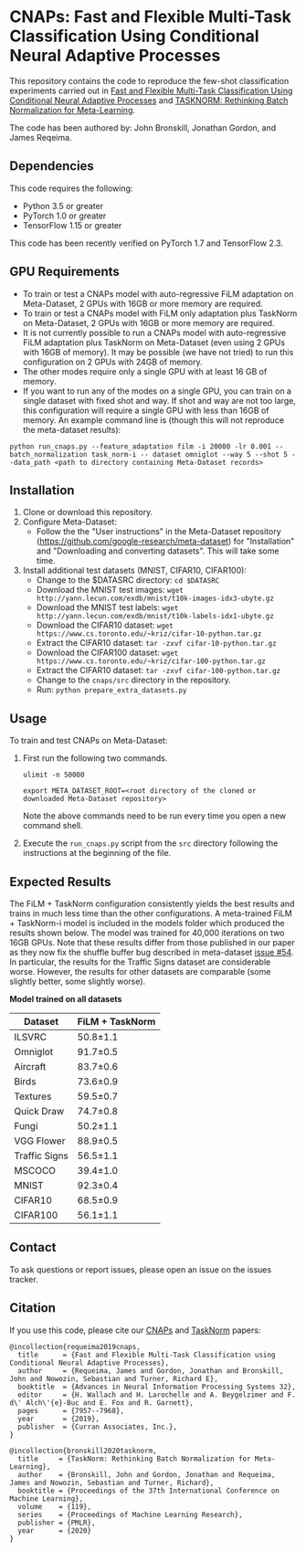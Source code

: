 # CNAPs: Fast and Flexible Multi-Task Classification Using Conditional Neural Adaptive Processes
This repository contains the code to reproduce the few-shot classification experiments carried out in
[Fast and Flexible Multi-Task Classification Using Conditional Neural Adaptive Processes](https://arxiv.org/abs/1906.07697)
and [TASKNORM: Rethinking Batch Normalization for Meta-Learning](https://arxiv.org/pdf/2003.03284.pdf).

The code has been authored by: John Bronskill, Jonathan Gordon, and James Reqeima.

## Dependencies
This code requires the following:
* Python 3.5 or greater
* PyTorch 1.0 or greater
* TensorFlow 1.15 or greater

This code has been recently verified on PyTorch 1.7 and TensorFlow 2.3. 

## GPU Requirements
* To train or test a CNAPs model with auto-regressive FiLM adaptation on Meta-Dataset, 2 GPUs with 16GB or more memory
are required.
* To train or test a CNAPs model with FiLM only adaptation plus TaskNorm on Meta-Dataset, 2 GPUs with 16GB or more memory
are required.
* It is not currently possible to run a CNAPs model with auto-regressive FiLM adaptation plus TaskNorm on Meta-Dataset
(even using 2 GPUs with 16GB of memory). It may be possible (we have not tried) to run this configuration on 2 GPUs with
24GB of memory.
* The other modes require only a single GPU with at least 16 GB of memory.
* If you want to run any of the modes on a single GPU, you can train on a single dataset with fixed shot and way.
If shot and way are not too large, this configuration will require a single GPU with less than 16GB of memory.
An example command line is (though this will not reproduce the meta-dataset results):

```python run_cnaps.py --feature_adaptation film -i 20000 -lr 0.001 --batch_normalization task_norm-i -- dataset omniglot --way 5 --shot 5 --data_path <path to directory containing Meta-Dataset records>```

## Installation
1. Clone or download this repository.
2. Configure Meta-Dataset:
    * Follow the the "User instructions" in the Meta-Dataset repository (https://github.com/google-research/meta-dataset)
    for "Installation" and "Downloading and converting datasets". This will take some time.
3. Install additional test datasets (MNIST, CIFAR10, CIFAR100):
    * Change to the $DATASRC directory: ```cd $DATASRC```
    * Download the MNIST test images: ```wget http://yann.lecun.com/exdb/mnist/t10k-images-idx3-ubyte.gz```
    * Download the MNIST test labels: ```wget http://yann.lecun.com/exdb/mnist/t10k-labels-idx1-ubyte.gz```
    * Download the CIFAR10 dataset: ```wget https://www.cs.toronto.edu/~kriz/cifar-10-python.tar.gz```
    * Extract the CIFAR10 dataset: ```tar -zxvf cifar-10-python.tar.gz```
    * Download the CIFAR100 dataset: ```wget https://www.cs.toronto.edu/~kriz/cifar-100-python.tar.gz```
    * Extract the CIFAR10 dataset: ```tar -zxvf cifar-100-python.tar.gz```
    * Change to the ```cnaps/src``` directory in the repository.
    * Run: ```python prepare_extra_datasets.py```

## Usage
To train and test CNAPs on Meta-Dataset:

1. First run the following two commands.
    
    ```ulimit -n 50000```

    ```export META_DATASET_ROOT=<root directory of the cloned or downloaded Meta-Dataset repository>```
    
    Note the above commands need to be run every time you open a new command shell.
    
2. Execute the ```run_cnaps.py``` script from the ```src``` directory following the instructions at the beginning
of the file.

## Expected Results
The FiLM + TaskNorm configuration consistently yields the best results and trains in much
less time than the other configurations. A meta-trained FiLM + TaskNorm-i model is included
in the models folder which produced the results shown below. The model was trained for 40,000
iterations on two 16GB GPUs. Note that these results differ from those published in our paper
as they now fix the shuffle buffer bug described in meta-dataset
[issue #54](https://github.com/google-research/meta-dataset/issues/54). In particular, the results
for the Traffic Signs dataset are considerable worse. However, the results for other datasets are
comparable (some slightly better, some slightly worse).

**Model trained on all datasets**

| Dataset       | FiLM + TaskNorm |
| ---           | ---      | 
| ILSVRC        | 50.8±1.1 |
| Omniglot      | 91.7±0.5 |
| Aircraft      | 83.7±0.6 |
| Birds         | 73.6±0.9 |
| Textures      | 59.5±0.7 |
| Quick Draw    | 74.7±0.8 |
| Fungi         | 50.2±1.1 |
| VGG Flower    | 88.9±0.5 |
| Traffic Signs | 56.5±1.1 |
| MSCOCO        | 39.4±1.0 |
| MNIST         | 92.3±0.4 |
| CIFAR10       | 68.5±0.9 |
| CIFAR100      | 56.1±1.1 |

## Contact
To ask questions or report issues, please open an issue on the issues tracker.

## Citation
If you use this code, please cite our [CNAPs](https://arxiv.org/abs/1906.07697) and [TaskNorm](https://arxiv.org/pdf/2003.03284.pdf) papers:
```
@incollection{requeima2019cnaps,
  title      = {Fast and Flexible Multi-Task Classification using Conditional Neural Adaptive Processes},
  author     = {Requeima, James and Gordon, Jonathan and Bronskill, John and Nowozin, Sebastian and Turner, Richard E},
  booktitle  = {Advances in Neural Information Processing Systems 32},
  editor     = {H. Wallach and H. Larochelle and A. Beygelzimer and F. d\' Alch\'{e}-Buc and E. Fox and R. Garnett},
  pages      = {7957--7968},
  year       = {2019},
  publisher  = {Curran Associates, Inc.},
}

@incollection{bronskill2020tasknorm,
  title     = {TaskNorm: Rethinking Batch Normalization for Meta-Learning},
  author    = {Bronskill, John and Gordon, Jonathan and Requeima, James and Nowozin, Sebastian and Turner, Richard},
  booktitle = {Proceedings of the 37th International Conference on Machine Learning},
  volume    = {119},
  series    = {Proceedings of Machine Learning Research},
  publisher = {PMLR},
  year      = {2020}
}
```
